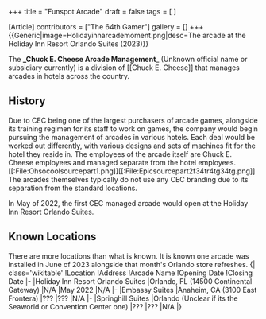 +++
title = "Funspot Arcade"
draft = false
tags = [ ]

[Article]
contributors = ["The 64th Gamer"]
gallery = []
+++
{{Generic|image=Holidayinnarcademoment.png|desc=The arcade at the Holiday Inn Resort Orlando Suites (2023)}}

The **_Chuck E. Cheese Arcade Management**_ (Unknown official name or subsidiary currently) is a division of [[Chuck E. Cheese]] that manages arcades in hotels across the country.

##  History ## 
Due to CEC being one of the largest purchasers of arcade games, alongside its training regimen for its staff to work on games, the company would begin pursuing the management of arcades in various hotels. Each deal would be worked out differently, with various designs and sets of machines fit for the hotel they reside in. The employees of the arcade itself are Chuck E. Cheese employees and managed separate from the hotel employees.<ref>[[:File:Ohsocoolsourcepart1.png]]</ref><ref>[[:File:Epicsourcepart2f34tr4tg34tg.png]]</ref> The arcades themselves typically do not use any CEC branding due to its separation from the standard locations.

In May of 2022, the first CEC managed arcade would open at the Holiday Inn Resort Orlando Suites.

##  Known Locations ## 
There are more locations than what is known. It is known one arcade was installed in June of 2023 alongside that month's Orlando store refreshes.
{| class='wikitable'
!Location
!Address
!Arcade Name
!Opening Date
!Closing Date
|-
|Holiday Inn Resort Orlando Suites
|Orlando, FL (14500 Continental Gateway)
|N/A
|May 2022
|N/A
|-
|Embassy Suites
|Anaheim, CA (3100 East Frontera)
|???
|???
|N/A
|-
|Springhill Suites
|Orlando (Unclear if its the Seaworld or Convention Center one) 
|???
|???
|N/A
|}